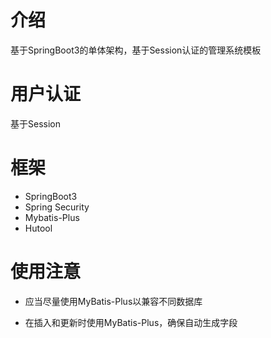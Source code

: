 # 介绍

基于SpringBoot3的单体架构，基于Session认证的管理系统模板

# 用户认证

基于Session

# 框架

- SpringBoot3
- Spring Security
- Mybatis-Plus
- Hutool


# 使用注意

- 应当尽量使用MyBatis-Plus以兼容不同数据库

- 在插入和更新时使用MyBatis-Plus，确保自动生成字段
